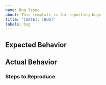 ```yaml
---
name: Bug Issue
about: This template is for reporting bugs
title: "[DATE]: [BUG]"
labels: bug
---
```


## Expected Behavior

## Actual Behavior

### Steps to Reproduce

